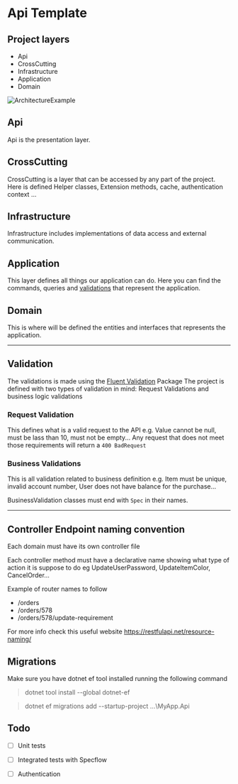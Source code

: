 # Api Template

## Project layers

- Api
- CrossCutting
- Infrastructure
- Application
- Domain

![ArchitectureExample](resources%5Cddd-architecture.jpg)
## **Api**

Api is the presentation layer.

## **CrossCutting**

CrossCutting is a layer that can be accessed by any part of the project. Here is defined Helper classes, Extension methods, cache, authentication context ...

## **Infrastructure**

Infrastructure includes implementations of data access and external communication.

## **Application**

This layer defines all things our application can do. Here you can find the commands, queries and [validations](#Validation) that represent the application.

## **Domain**

This is where will be defined the entities and interfaces that represents the application.


---

## **Validation**
The validations is made using the [Fluent Validation](https://fluentvalidation.net/) Package
The project is defined with two types of validation in mind: Request Validations and business logic validations

### Request Validation

This defines what is a valid request to the API e.g. Value cannot be null, must be lass than 10, must not be empty...
Any request that does not meet those requirements will return a ``400 BadRequest``

### Business Validations

This is all validation related to business definition e.g. Item must be unique, invalid account number, User does not have balance for the purchase... 

BusinessValidation classes must end with ``Spec`` in their names.

---

## Controller Endpoint naming convention

Each domain must have its own controller file

Each controller method must have a declarative name showing what type of action it is suppose to do eg UpdateUserPassword, UpdateItemColor, CancelOrder...

Example of router names to follow

- /orders
- /orders/578
- /orders/578/update-requirement

For more info check this useful website https://restfulapi.net/resource-naming/

## Migrations

Make sure you have dotnet ef tool installed running the following command
> dotnet tool install --global dotnet-ef

> dotnet ef migrations add <migration-name> --startup-project .\..\MyApp.Api

## Todo
- [ ] Unit tests
- [ ] Integrated tests with Specflow
- [ ] Authentication





